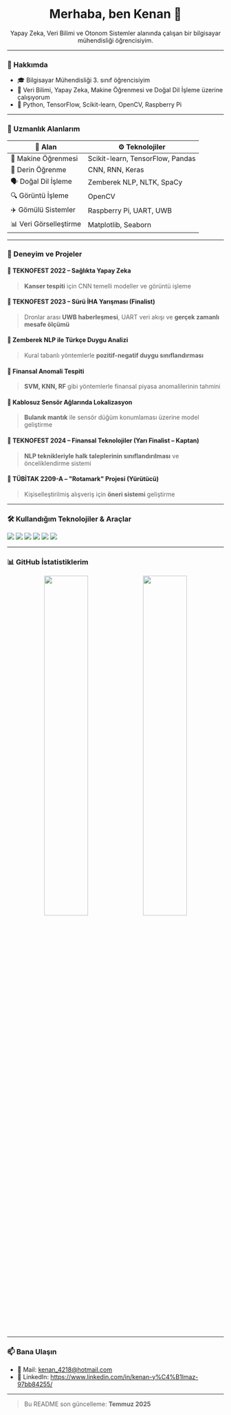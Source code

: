 <h1 align="center">Merhaba, ben Kenan 👋</h1>
<p align="center">
  Yapay Zeka, Veri Bilimi ve Otonom Sistemler alanında çalışan bir bilgisayar mühendisliği öğrencisiyim.
</p>

---

### 🚀 Hakkımda

- 🎓 Bilgisayar Mühendisliği 3. sınıf öğrencisiyim
- 🤖 Veri Bilimi, Yapay Zeka, Makine Öğrenmesi ve Doğal Dil İşleme üzerine çalışıyorum
- 💬 Python, TensorFlow, Scikit-learn, OpenCV, Raspberry Pi

---

### 🧠 Uzmanlık Alanlarım

| 🧩 Alan                 | ⚙️ Teknolojiler                                 |
|------------------------|-------------------------------------------------|
| 🎯 Makine Öğrenmesi     | Scikit-learn, TensorFlow, Pandas                |
| 🧬 Derin Öğrenme        | CNN, RNN, Keras                                 |
| 🗣️ Doğal Dil İşleme     | Zemberek NLP, NLTK, SpaCy                       |
| 🔍 Görüntü İşleme       | OpenCV                                          |
| ✈️ Gömülü Sistemler     | Raspberry Pi, UART, UWB                         |
| 📊 Veri Görselleştirme | Matplotlib, Seaborn                             |

---

### 📁 Deneyim ve Projeler

#### 🔹 TEKNOFEST 2022 – Sağlıkta Yapay Zeka
> **Kanser tespiti** için CNN temelli modeller ve görüntü işleme

#### 🔹 TEKNOFEST 2023 – Sürü İHA Yarışması (Finalist)
> Dronlar arası **UWB haberleşmesi**, UART veri akışı ve **gerçek zamanlı mesafe ölçümü**

#### 🔹 Zemberek NLP ile Türkçe Duygu Analizi
> Kural tabanlı yöntemlerle **pozitif-negatif duygu sınıflandırması**

#### 🔹 Finansal Anomali Tespiti
> **SVM, KNN, RF** gibi yöntemlerle finansal piyasa anomalilerinin tahmini

#### 🔹 Kablosuz Sensör Ağlarında Lokalizasyon
> **Bulanık mantık** ile sensör düğüm konumlaması üzerine model geliştirme

#### 🔹 TEKNOFEST 2024 – Finansal Teknolojiler (Yarı Finalist – Kaptan)
> **NLP teknikleriyle halk taleplerinin sınıflandırılması** ve önceliklendirme sistemi

#### 🔹 TÜBİTAK 2209-A – "Rotamark" Projesi (Yürütücü)
> Kişiselleştirilmiş alışveriş için **öneri sistemi** geliştirme

---

### 🛠️ Kullandığım Teknolojiler & Araçlar

<p align="left">
  <img src="https://img.shields.io/badge/Python-3670A0?style=for-the-badge&logo=python&logoColor=white"/>
  <img src="https://img.shields.io/badge/Jupyter-F37626?style=for-the-badge&logo=jupyter&logoColor=white"/>
  <img src="https://img.shields.io/badge/TensorFlow-FF6F00?style=for-the-badge&logo=tensorflow&logoColor=white"/>
  <img src="https://img.shields.io/badge/OpenCV-27338e?style=for-the-badge&logo=opencv&logoColor=white"/>
  <img src="https://img.shields.io/badge/Raspberry_Pi-C51A4A?style=for-the-badge&logo=raspberrypi&logoColor=white"/>
  <img src="https://img.shields.io/badge/UWB-DWM1001-orange?style=for-the-badge"/>
</p>

---

### 📊 GitHub İstatistiklerim

<p align="center">
  <img src="https://github-readme-stats.vercel.app/api?username=Kenanyilmaz55&show_icons=true&theme=radical" width="45%"/>
  <img src="https://github-readme-stats.vercel.app/api/top-langs/?username=Kenanyilmaz55&layout=compact&theme=radical" width="45%"/>
</p>

---

### 📫 Bana Ulaşın

- 📧 Mail: kenan_4218@hotmail.com  
- 💼 LinkedIn: https://www.linkedin.com/in/kenan-y%C4%B1lmaz-97bb84255/


---

> Bu README son güncelleme: **Temmuz 2025**
